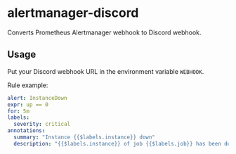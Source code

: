 # alertmanager-discord

Converts Prometheus Alertmanager webhook to Discord webhook.

## Usage

Put your Discord webhook URL in the environment variable `WEBHOOK`.

Rule example:
```yaml
alert: InstanceDown
expr: up == 0
for: 5m
labels:
  severity: critical
annotations:
  summary: "Instance {{$labels.instance}} down"
  description: "{{$labels.instance}} of job {{$labels.job}} has been down for more than 5 minutes."
```

